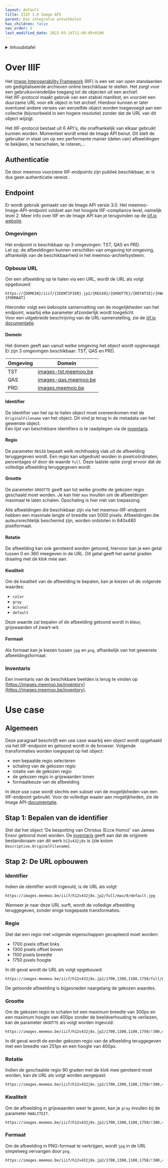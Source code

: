 ```yaml
---
layout: default
title: IIIF 3.0 Image API
parent: Een integratie ontwikkelen
has_children: false
nav_order: 3
last_modified_date: 2022-03-14T11:40:08+0100
---
```


<details markdown="block">
  <summary>
    Inhoudstafel
  </summary>
  {: .text-delta }
1. TOC
{:toc}
</details>

# Over IIIF 

Het [Image Interoperability Framework](https://iiif.io) (IIIF) is een set van open standaarden om gedigitaliseerde archieven online beschikbaar te stellen. Het zorgt voor een gebruiksvriendelijke toegang tot de objecten uit een archief.  
Het IIIF-protocol maakt gebruik van een stabiel manifest, en voorziet een duurzame URL voor elk object in het archief. Hierdoor kunnen er later eventueel andere versies van eenzelfde object worden toegevoegd aan een collectie (bijvoorbeeld in een hogere resolutie) zonder dat de URL van dit object wijzigt. 

Het IIIF-protocol bestaat uit 6 API's, die onafhankelijk van elkaar gebruikt kunnen worden. Momenteel wordt enkel de Image API benut. Dit stelt de gebruiker in staat om op een performante manier (delen van) afbeeldingen te bekijken, te herschalen, te roteren,... 

## Authenticatie

De door meemoo voorziene IIIF-endpoints zijn publiek beschikbaar, er is dus geen authenticatie vereist. 

## Endpoint

Er wordt gebruik gemaakt van de Image API versie 3.0. 
Het meemoo-Image-API-endpoint voldoet aan het hoogste IIIF-compliance level, namelijk level 2. 
Meer info over IIIF en de Image API kan je terugvinden op de [iiif.io website](https://iiif.io/api/image/3.0/). 

### Omgevingen

Het endpoint is beschikbaar op 3 omgevingen: TST, QAS en PRD.  
Let op: de afbeeldingen kunnen verschillen van omgeving tot omgeving, afhankelijk van de beschikbaarheid in het meemoo-archiefsysteem. 

### Opbouw URL

Om een afbeelding op te halen via een URL, wordt de URL als volgt opgebouwd: 

```shell
https://{DOMEIN}/iiif/{IDENTIFIER}.jp2/{REGIO}/{GROOTTE}/{ROTATIE}/{KWALITEIT}.{FORMAAT}
```

Hieronder volgt een beknopte samenvatting van de mogelijkheden van het endpoint, waarbij elke parameter afzonderlijk wordt toegelicht.  
Voor een uitgebreide beschrijving van de URL-samenstelling, zie de [iiif.io documentatie](https://iiif.io/api/image/3.0/#21-image-request-uri-syntax).

#### Domein

Het domein geeft aan vanuit welke omgeving het object wordt opgevraagd. Er zijn 3 omgevingen beschikbaar: TST, QAS en PRD.  

| Omgeving | Domein                                               |
|----------|------------------------------------------------------|
| TST      | [images-tst.meemoo.be](https://images-tst.meemoo.be) |
| QAS      | [images-qas.meemoo.be](https://images-qas.meemoo.be) |
| PRD      | [images.meemoo.be](https://images.meemoo.be)         |


#### Identifier

De identifier van het op te halen object moet overeenkomen met de `OriginalFilename` van het object. Dit vind je terug in de metadata van het gewenste object.  
Een lijst van beschikbare identifiers is te raadplegen via de [inventaris](https://images.meemoo.be/inventory).

#### Regio

De parameter `REGIO` bepaalt welk rechthoekig vlak uit de afbeelding teruggegeven wordt. Een regio kan uitgedrukt worden in pixelcoördinaten, percentages of door de waarde `full`. Deze laatste optie zorgt ervoor dat de volledige afbeelding teruggegeven wordt. 

#### Grootte

De parameter `GROOTTE` geeft aan tot welke grootte de gekozen regio geschaald moet worden. Je kan hier `max` invullen om de afbeeldingen maximaal te laten schalen. Opschaling is hier niet van toepassing. 

Alle afbeeldingen die beschikbaar zijn via het meemoo-IIIF-endpoint hebben een maximale lengte of breedte van 5000 pixels. Afbeeldingen die auteursrechtelijk beschermd zijn, worden ontsloten in 640x480 pixelformaat. 

#### Rotatie

De afbeelding kan ook geroteerd worden getoond, hiervoor kan je een getal tussen 0 en 360 meegeven in de URL. Dit getal geeft het aantal graden draaiing met de klok mee aan. 

#### Kwaliteit

Om de kwaliteit van de afbeelding te bepalen, kan je kiezen uit de volgende waardes: 
- `color`
- `gray`
- `bitonal`
- `default` 

Deze waarde zal bepalen of de afbeelding getoond wordt in kleur, grijswaarden of zwart-wit. 

#### Formaat

Als formaat kan je kiezen tussen `jpg` en `png`, afhankelijk van het gewenste afbeeldingsformaat. 

### Inventaris

Een inventaris van de beschikbare beelden is terug te vinden op [https://images.meemoo.be/inventory](https://images.meemoo.be/inventory). 

# Use case 

## Algemeen

Deze paragraaf beschrijft een use case waarbij een object wordt opgehaald via het IIIF-endpoint en getoond wordt in de browser. 
Volgende transformaties worden toegepast op het object: 
- een bepaalde regio selecteren
- schaling van de gekozen regio
- rotatie van de gekozen regio
- de gekozen regio in grijswaarden tonen
- formaatkeuze van de afbeelding

In deze use case wordt slechts een subset van de mogelijkheden van een IIIF-endpoint gebruikt. Voor de volledige waaier aan mogelijkheden, zie de Image API-[documentatie](https://iiif.io/api/image/3.0/#21-image-request-uri-syntax). 

## Stap 1: Bepalen van de identifier

Stel dat het object 'De bespotting van Christus (Ecce Homo)' van James Ensor getoond moet worden. De [inventaris](https://images.meemoo.be/inventory) geeft aan dat de originele bestandsnaam van dit werk `h12v432j8x` is (zie kolom `Descriptive.OriginalFilename`). 

## Stap 2: De URL opbouwen

### Identifier

Indien de identifier wordt ingevuld, is de URL als volgt: 

```shell 
https://images.meemoo.be/iiif/h12v432j8x.jp2/full/max/0/default.jpg
```

Wanneer je naar deze URL surft, wordt de volledige afbeelding teruggegeven, zonder enige toegepaste transformaties.  

### Regio

Stel dat een regio met volgende eigenschappen gecapteerd moet worden: 
- 1700 pixels offset links
- 1300 pixels offset boven
- 1100 pixels breedte
- 1750 pixels hoogte

In dit geval wordt de URL als volgt opgebouwd: 

```shell
https://images.meemoo.be/iiif/h12v432j8x.jp2/1700,1300,1100,1750/full/0/default.jpg
```

De getoonde afbeelding is bijgesneden naargelang de gekozen waardes. 

### Grootte

Om de gekozen regio te schalen tot een maximum breedte van 300px en een maximum hoogte van 400px zonder de beeldverhouding te verliezen, kan de parameter `GROOTTE` als volgt worden ingevuld:

```shell
https://images.meemoo.be/iiif/h12v432j8x.jp2/1700,1300,1100,1750/!300,400/0/default.jpg
```

In dit geval wordt de eerder gekozen regio van de afbeelding teruggegeven met een breedte van 251px en een hoogte van 400px. 

### Rotatie

Indien de geschaalde regio 90 graden met de klok mee geroteerd moet worden, kan de URL als volgt worden aangepast: 

```shell
https://images.meemoo.be/iiif/h12v432j8x.jp2/1700,1300,1100,1750/!300,400/90/default.jpg
```

### Kwaliteit

Om de afbeelding in grijswaarden weer te geven, kan je `gray` invullen bij de parameter `KWALITEIT`. 

```shell
https://images.meemoo.be/iiif/h12v432j8x.jp2/1700,1300,1100,1750/!300,400/90/gray.jpg
```

### Formaat

Om de afbeelding in PNG-formaat te verkrijgen, wordt `jpg` in de URL simpelweg vervangen door `png`. 

``` shell
https://images.meemoo.be/iiif/h12v432j8x.jp2/1700,1300,1100,1750/!300,400/90/default.png
```

